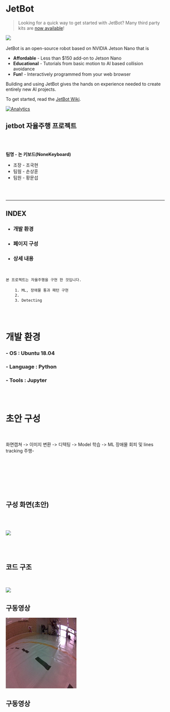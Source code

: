 # JetBot

<!--[<img src="https://img.shields.io/discord/553852754058280961.svg">](https://discord.gg/Ady6NtF) -->

> Looking for a quick way to get started with JetBot?  Many third party kits are [now available](../../wiki/third-party-kits)!

<img src="../..//wiki/images/jetson-jetbot-illustration_1600x1260.png" height="256">

JetBot is an open-source robot based on NVIDIA Jetson Nano that is

* **Affordable** - Less than $150 add-on to Jetson Nano
* **Educational** - Tutorials from basic motion to AI based collision avoidance
* **Fun!** - Interactively programmed from your web browser

Building and using JetBot gives the hands on experience needed to create entirely new AI projects.

To get started, read the [JetBot Wiki](https://github.com/NVIDIA-AI-IOT/jetbot/wiki).


[![Analytics](https://ga-beacon.appspot.com/UA-135919510-1/jetbot/README?pixel)](https://github.com/igrigorik/ga-beacon)


## jetbot 자율주행 프로젝트
<Br><br>

  
**팀명 - 논 키보드(NoneKeyboard)**

*   조장 - 조국현
*   팀웜 - 손상훈
*   팀원 - 황문섭

<br><br>

----

## INDEX
*    ### 개발 환경
*    ### 페이지 구성
*    ### 상세 내용

<br>

```
본 프로젝트는 자율주행을 구현 한 것입니다.

    1. ML, 장애물 통과 패턴 구현
    2.   
    3. Detecting

```
<br><br>
# 개발 환경
### - OS : Ubuntu 18.04
### - Language : Python
### - Tools : Jupyter

<br><br>
# 초안 구성
<br><br>
화면캡쳐 -> 이미지 변환 -> 디텍팅 -> Model 학습 ->  ML 장애물 회피 및 lines tracking 주행-<br>
<br><br>

<br><br><br><br>
## 구성 화면(초안)
<br><br><br>
<img src ='22222.png'>  
<br><br><br>


## 코드 구조 

<br><br>
<img src = 'game .png'>

## 구동영상 
<img src = 'xy_024_047_10a2944e-3f66-11eb-b490-ccd9ac085048.jpg'>

## 구동영상 
<iframe width="560" height="315" src=" " frameborder="0" allow="accelerometer; autoplay; clipboard-write; encrypted-media; gyroscope; picture-in-picture" allowfullscreen></iframe> 